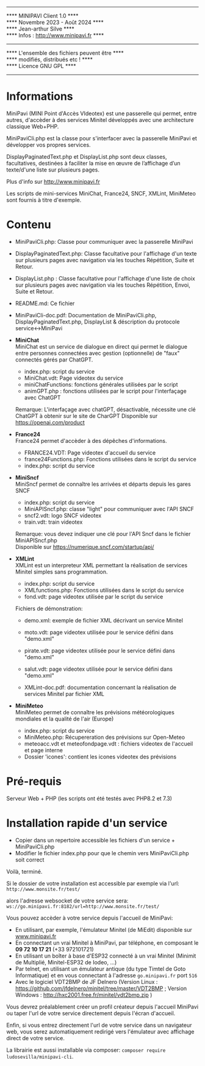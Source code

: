 ****************************************************  
****           MINIPAVI Client 1.0              ****  
****         Novembre 2023 - Août 2024           ****  
****            Jean-arthur Silve               ****  
****     Infos : http://www.minipavi.fr         ****  
****                                            ****  
****    L'ensemble des fichiers peuvent être    ****  
****         modifiés, distribués etc !         ****  
****             Licence GNU GPL                ****  
****************************************************  

# Informations

MiniPavi (MINI Point d'Accès VIdeotex) est une passerelle qui permet, entre autres, d'accèder à des services Minitel développés avec une architecture classique Web+PHP.

MiniPaviCli.php est la classe pour s'interfacer avec la passerelle MiniPavi et développer vos propres services.

DisplayPaginatedText.php et DisplayList.php sont deux classes, facultatives, destinées à faciliter la mise en œuvre de l’affichage d’un texte/d'une liste sur plusieurs pages.

Plus d'info sur http://www.minipavi.fr

Les scripts de mini-services MiniChat, France24, SNCF, XMLint, MiniMeteo sont fournis à titre d'exemple.

# Contenu

- MiniPaviCli.php: Classe pour communiquer avec la passerelle MiniPavi  
- DisplayPaginatedText.php: Classe facultative pour l'affichage d'un texte sur plusieurs pages avec navigation via les touches Répétition, Suite et Retour.
- DisplayList.php : Classe facultative pour l'affichage d'une liste de choix sur plusieurs pages avec navigation via les touches Répétition, Envoi, Suite et Retour.
- README.md: Ce fichier  
- MiniPaviCli-doc.pdf: Documentation de MiniPaviCli.php, DisplayPaginatedText.php, DisplayList & déscription du protocole service<->MiniPavi

- **MiniChat**  
  MiniChat est un service de dialogue en direct qui permet le dialogue entre personnes connectées
  avec gestion (optionnelle) de "faux" connectés gérés par ChatGPT.
  
  - index.php: script du service  
  - MiniChat.vdt: Page videotex du service  
  - miniChatFunctions: fonctions générales utilisées par le script  
  - animGPT.php : fonctions utilisées par le script pour l'interfaçage avec ChatGPT 

  Remarque: L'interfaçage avec chatGPT, désactivable, nécessite une clé ChatGPT à obtenir sur le site de CharGPT
  Disponible sur https://openai.com/product
  
- **France24**  
  France24 permet d'accèder à des dépêches d'informations.
  
  - FRANCE24.VDT: Page videotex d'accueil du service  
  - france24Functions.php: Fonctions utilisées dans le script du service  
  - index.php: script du service  

- **MiniSncf**  
  MiniSncf permet de connaître les arrivées et départs depuis les gares SNCF
  
  - index.php: script du service  
  - MiniAPISncf.php: classe "light" pour communiquer avec l'API SNCF
  - sncf2.vdt: logo SNCF videotex
  - train.vdt: train videotex
  
  Remarque: vous devez indiquer une clé pour l'API Sncf dans le fichier MiniAPISncf.php  
  Disponible sur https://numerique.sncf.com/startup/api/
  
- **XMLint**  
  XMLint est un interpreteur XML permettant la réalisation de services Minitel simples sans programmation.
  
  - index.php: script du service
  - XMLfunctions.php: Fonctions utilisées dans le script du service
  - fond.vdt: page videotex utilisée par le script du service
  
  Fichiers de démonstration:
  
  - demo.xml: exemple de fichier XML décrivant un service Minitel
  - moto.vdt: page videotex utilisée pour le service défini dans "demo.xml"
  - pirate.vdt: page videotex utilisée pour le service défini dans "demo.xml"
  - salut.vdt: page videotex utilisée pour le service défini dans "demo.xml" 
  
  
  - XMLint-doc.pdf: documentation concernant la réalisation de services Minitel par fichier XML

- **MiniMeteo**  
  MiniMeteo permet de connaître les prévisions météorologiques mondiales et la qualité de l'air (Europe)
  
  - index.php: script du service  
  - MiniMeteo.php: Récupereration des prévisions sur Open-Meteo
  - meteoacc.vdt et meteofondpage.vdt : fichiers videotex de l'accueil et page interne 
  - Dossier 'icones': contient les icones videotex des prévisions

# Pré-requis

Serveur Web + PHP (les scripts ont été testés avec PHP8.2 et 7.3)

# Installation rapide d'un service

- Copier dans un repertoire accessible les fichiers d'un service + MiniPaviCli.php
- Modifier le fichier index.php pour que le chemin vers MiniPaviCli.php soit correct

Voilà, terminé.

Si le dossier de votre installation est accessible par exemple via l'url:
`http://www.monsite.fr/test/`

alors l'adresse websocket de votre service sera:
`ws://go.minipavi.fr:8182/url=http://www.monsite.fr/test/`

Vous pouvez accèder à votre service depuis l'accueil de MiniPavi:
 - En utilisant, par exemple, l'émulateur Minitel (de MiEdit) disponible sur www.minipavi.fr 
 - En connectant un vrai Minitel à MiniPavi, par téléphone, en composant le **09 72 10 17 21** (+33 972101721)
 - En utilisant un boîter à base d'ESP32 connecté à un vrai Minitel (Minimit de Multiplié, Minitel-ESP32 de Iodeo, ...)
 - Par telnet, en utilisant un émulateur antique (du type Timtel de Goto Informatique) et en vous connectant à l'adresse `go.minipavi.fr` port `516`
 - Avec le logiciel VDT2BMP de JF Delnero (Version Linux : https://github.com/jfdelnero/minitel/tree/master/VDT2BMP ; Version Windows : http://hxc2001.free.fr/minitel/vdt2bmp.zip )
 
Vous devrez préalablement créer un profil créateur depuis l'accueil MiniPavi ou taper l'url de votre service directement depuis l'écran d'accueil.

Enfin, si vous entrez directement l'url de votre service dans un navigateur web, vous serez automatiquement redirigé vers l'émulateur avec affichage direct de votre service.

La librairie est aussi installable via composer: `composer require ludosevilla/minipavi-cli`.
